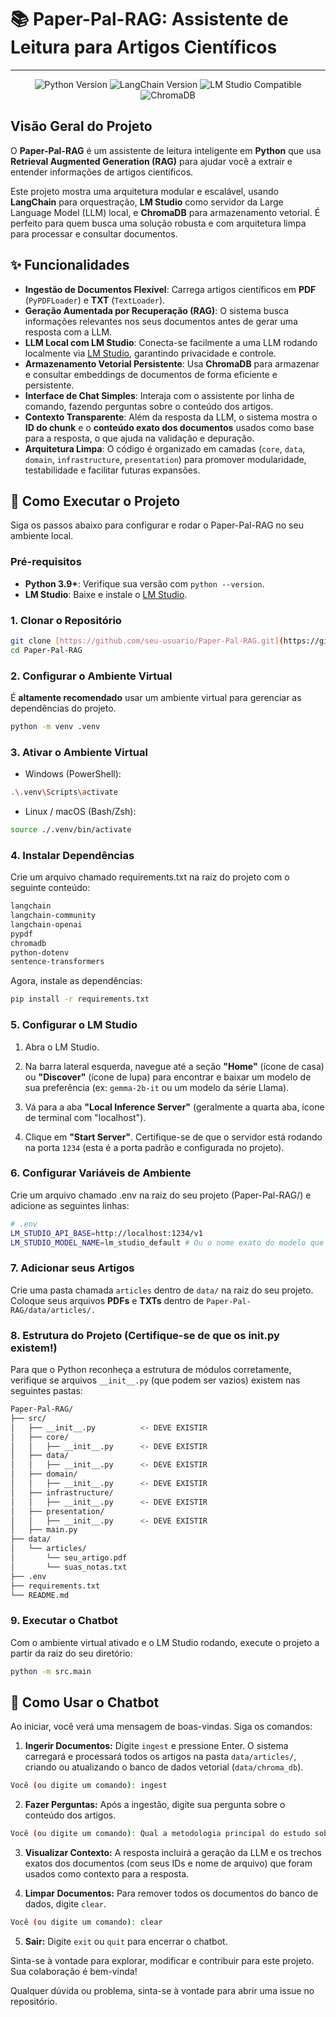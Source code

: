 # 📚 Paper-Pal-RAG: Assistente de Leitura para Artigos Científicos

---

<p align="center">
  <img src="https://img.shields.io/badge/Python-3.9+-blue?style=for-the-badge&logo=python" alt="Python Version">
  <img src="https://img.shields.io/badge/LangChain-v0.2+-success?style=for-the-badge&logo=langchain" alt="LangChain Version">
  <img src="https://img.shields.io/badge/LM_Studio-Compatible-informational?style=for-the-badge&logo=ai" alt="LM Studio Compatible">
  <img src="https://img.shields.io/badge/ChromaDB-Local-important?style=for-the-badge" alt="ChromaDB">
</p>

## Visão Geral do Projeto

O **Paper-Pal-RAG** é um assistente de leitura inteligente em **Python** que usa **Retrieval Augmented Generation (RAG)** para ajudar você a extrair e entender informações de artigos científicos.

Este projeto mostra uma arquitetura modular e escalável, usando **LangChain** para orquestração, **LM Studio** como servidor da Large Language Model (LLM) local, e **ChromaDB** para armazenamento vetorial. É perfeito para quem busca uma solução robusta e com arquitetura limpa para processar e consultar documentos.

## ✨ Funcionalidades

* **Ingestão de Documentos Flexível**: Carrega artigos científicos em **PDF** (`PyPDFLoader`) e **TXT** (`TextLoader`).
* **Geração Aumentada por Recuperação (RAG)**: O sistema busca informações relevantes nos seus documentos antes de gerar uma resposta com a LLM.
* **LLM Local com LM Studio**: Conecta-se facilmente a uma LLM rodando localmente via [LM Studio](https://lmstudio.ai/), garantindo privacidade e controle.
* **Armazenamento Vetorial Persistente**: Usa **ChromaDB** para armazenar e consultar embeddings de documentos de forma eficiente e persistente.
* **Interface de Chat Simples**: Interaja com o assistente por linha de comando, fazendo perguntas sobre o conteúdo dos artigos.
* **Contexto Transparente**: Além da resposta da LLM, o sistema mostra o **ID do chunk** e o **conteúdo exato dos documentos** usados como base para a resposta, o que ajuda na validação e depuração.
* **Arquitetura Limpa**: O código é organizado em camadas (`core`, `data`, `domain`, `infrastructure`, `presentation`) para promover modularidade, testabilidade e facilitar futuras expansões.

## 🚀 Como Executar o Projeto

Siga os passos abaixo para configurar e rodar o Paper-Pal-RAG no seu ambiente local.

### Pré-requisitos

* **Python 3.9+**: Verifique sua versão com `python --version`.
* **LM Studio**: Baixe e instale o [LM Studio](https://lmstudio.ai/).

### 1. Clonar o Repositório

```bash
git clone [https://github.com/seu-usuario/Paper-Pal-RAG.git](https://github.com/seu-usuario/Paper-Pal-RAG.git)
cd Paper-Pal-RAG
```

### 2. Configurar o Ambiente Virtual

É **altamente recomendado** usar um ambiente virtual para gerenciar as dependências do projeto.

```bash
python -m venv .venv
```

### 3. Ativar o Ambiente Virtual
* Windows (PowerShell):

```bash
.\.venv\Scripts\activate
```

* Linux / macOS (Bash/Zsh):
```bash
source ./.venv/bin/activate
```

### 4. Instalar Dependências
Crie um arquivo chamado requirements.txt na raiz do projeto com o seguinte conteúdo:

```bash
langchain
langchain-community
langchain-openai
pypdf
chromadb
python-dotenv
sentence-transformers
```
Agora, instale as dependências:

```bash
pip install -r requirements.txt
```

### 5. Configurar o LM Studio
1. Abra o LM Studio.

2. Na barra lateral esquerda, navegue até a seção **"Home"** (ícone de casa) ou **"Discover"** (ícone de lupa) para encontrar e baixar um modelo de sua preferência (ex: `gemma-2b-it` ou um modelo da série Llama).

3. Vá para a aba **"Local Inference Server"** (geralmente a quarta aba, ícone de terminal com "localhost").

4. Clique em **"Start Server"**. Certifique-se de que o servidor está rodando na porta `1234` (esta é a porta padrão e configurada no projeto).

### 6. Configurar Variáveis de Ambiente
Crie um arquivo chamado .env na raiz do seu projeto (Paper-Pal-RAG/) e adicione as seguintes linhas:

```bash
# .env
LM_STUDIO_API_BASE=http://localhost:1234/v1
LM_STUDIO_MODEL_NAME=lm_studio_default # Ou o nome exato do modelo que você carregou no LM Studio, ex: gemma-2-2b-it
```

### 7. Adicionar seus Artigos
Crie uma pasta chamada `articles` dentro de `data/` na raiz do seu projeto. Coloque seus arquivos **PDFs** e **TXTs** dentro de `Paper-Pal-RAG/data/articles/.`

### 8. Estrutura do Projeto (Certifique-se de que os __init__.py existem!)
Para que o Python reconheça a estrutura de módulos corretamente, verifique se arquivos `__init__.py` (que podem ser vazios) existem nas seguintes pastas:

```bash
Paper-Pal-RAG/
├── src/
│   ├── __init__.py          <- DEVE EXISTIR
│   ├── core/
│   │   ├── __init__.py      <- DEVE EXISTIR
│   ├── data/
│   │   ├── __init__.py      <- DEVE EXISTIR
│   ├── domain/
│   │   ├── __init__.py      <- DEVE EXISTIR
│   ├── infrastructure/
│   │   ├── __init__.py      <- DEVE EXISTIR
│   ├── presentation/
│   │   ├── __init__.py      <- DEVE EXISTIR
│   ├── main.py
├── data/
│   └── articles/
│       └── seu_artigo.pdf
│       └── suas_notas.txt
├── .env
├── requirements.txt
└── README.md
```
### 9. Executar o Chatbot
Com o ambiente virtual ativado e o LM Studio rodando, execute o projeto a partir da raiz do seu diretório:

```bash
python -m src.main
```

## 🤝 Como Usar o Chatbot

Ao iniciar, você verá uma mensagem de boas-vindas. Siga os comandos:

1. **Ingerir Documentos:** Digite `ingest` e pressione Enter. O sistema carregará e processará todos os artigos na pasta `data/articles/`, criando ou atualizando o banco de dados vetorial (`data/chroma_db`).

```bash
Você (ou digite um comando): ingest
```

2. **Fazer Perguntas:** Após a ingestão, digite sua pergunta sobre o conteúdo dos artigos.

```bash
Você (ou digite um comando): Qual a metodologia principal do estudo sobre IA?
```

3. **Visualizar Contexto:** A resposta incluirá a geração da LLM e os trechos exatos dos documentos (com seus IDs e nome de arquivo) que foram usados como contexto para a resposta.

4. **Limpar Documentos:** Para remover todos os documentos do banco de dados, digite `clear`.

```bash
Você (ou digite um comando): clear
```

5. **Sair:** Digite `exit` ou `quit` para encerrar o chatbot.

Sinta-se à vontade para explorar, modificar e contribuir para este projeto. Sua colaboração é bem-vinda!

Qualquer dúvida ou problema, sinta-se à vontade para abrir uma issue no repositório.